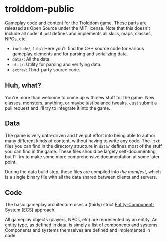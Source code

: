 # trolddom-public
Gameplay code and content for the Trolddom game. These parts are released as Open Source under the MIT license. Note that this doesn't include all code, it just defines and implements all skills, maps, classes, NPCs, etc.

* ```include/```, ```lib/```: Here you'll find the C++ source code for various gameplay elements and for parsing and serializing data.
* ```data/```: All the data.
* ```util/```: Utility for parsing and verifying data.
* ```extra/```: Third-party source code.

## Huh, what?
You're more than welcome to come up with new stuff for the game. New classes, monsters, anything, or maybe just balance tweaks. Just submit a pull request and I'll try to integrate it into the game. 

## Data
The game is very data-driven and I've put effort into being able to author many different kinds of content, without having to write any code. The ```.txt``` files you can find in the directory structure in ```data/``` defines most of the stuff you can find in the game. These files should be largely self-documenting, but I'll try to make some more comprehensive documentation at some later point.

During the data build step, these files are compiled into *the manifest*, which is a single binary file with all the data shared between clients and servers. 

## Code
The basic gameplay architecture uses a (fairly) strict [Entity-Component-System (ECS)](https://en.m.wikipedia.org/wiki/Entity_component_system) approach.

All gameplay objects (players, NPCs, etc) are represented by an entity. An entity type, as defined in data, is simply a list of components and systems. Components and systems themselves are defined and implemented in code.
